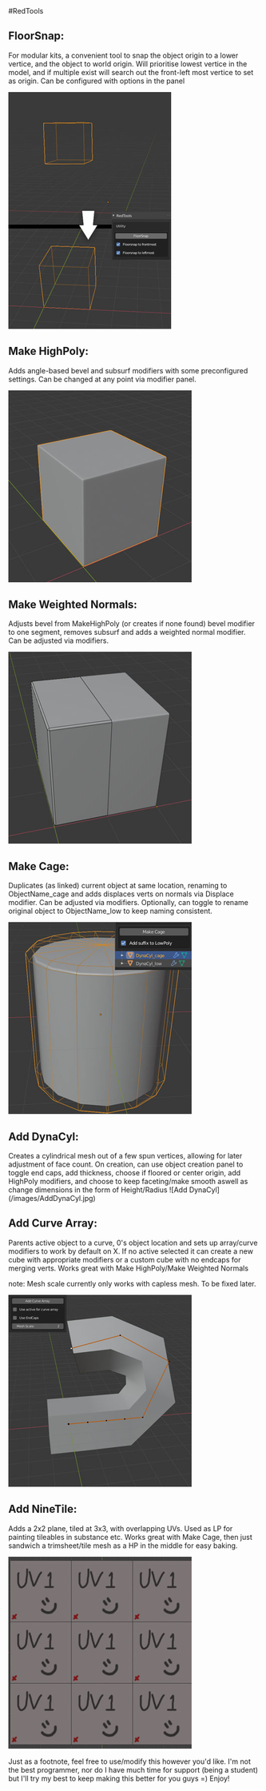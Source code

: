 </H1>#RedTools</H1>

<H2>FloorSnap:</H2>
For modular kits, a convenient tool to snap the object origin to a lower vertice, and the object to world origin. Will prioritise lowest vertice in the model, and if multiple exist will search out the front-left most vertice to set as origin. Can be configured with options in the panel

![FloorSnap](/images/FloorSnap.jpg)

<H2>Make HighPoly:</H2>
Adds angle-based bevel and subsurf modifiers with some preconfigured settings. Can be changed at any point via modifier panel.

![Make HighPoly](/images/MakeHP.jpg)

<H2>Make Weighted Normals:</H2>
Adjusts bevel from MakeHighPoly (or creates if none found) bevel modifier to one segment, removes subsurf and adds a weighted normal modifier. Can be adjusted via modifiers.

![Make Weighted Normals](/images/MakeWN.jpg)

<H2>Make Cage:</H2>
Duplicates (as linked) current object at same location, renaming to ObjectName_cage and adds displaces verts on normals via Displace modifier. Can be adjusted via modifiers. Optionally, can toggle to rename original object to ObjectName_low to keep naming consistent.

![Make Cage](/images/MakeCage.jpg)

<H2>Add DynaCyl:</H2>
Creates a cylindrical mesh out of a few spun vertices, allowing for later adjustment of face count. On creation, can use object creation panel to toggle end caps, add thickness, choose if floored or center origin, add HighPoly modifiers, and choose to keep faceting/make smooth aswell as change dimensions in the form of Height/Radius
![Add DynaCyl](/images/AddDynaCyl.jpg)

<H2>Add Curve Array:</H2>
Parents active object to a curve, 0's object location and sets up array/curve modifiers to work by default on X. If no active selected it can create a new cube with appropriate modifiers or a custom cube with no endcaps for merging verts. Works great with Make HighPoly/Make Weighted Normals

note: Mesh scale currently only works with capless mesh. To be fixed later.

![Add Curve Array](/images/AddCurveArray.jpg)

<H2>Add NineTile:</H2>
Adds a 2x2 plane, tiled at 3x3, with overlapping UVs. Used as LP for painting tileables in substance etc. Works great with Make Cage, then just sandwich a trimsheet/tile mesh as a HP in the middle for easy baking.

![AddNineTile](/images/AddNineTile.jpg)

Just as a footnote, feel free to use/modify this however you'd like. I'm not the best programmer, nor do I have much time for support (being a student) but I'll try my best to keep making this better for you guys =) Enjoy!
